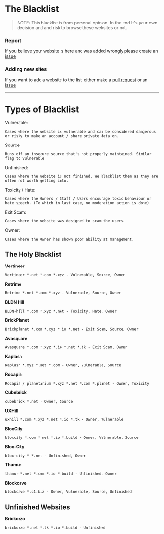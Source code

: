   
# The Blacklist
> NOTE: This blacklist is from personal opinion. In the end It's your own decision and and risk to browse these websites or not.

### Report
If you believe your website is here and was added wrongly please create an [issue](https://github.com/Shigetorum635/SBC-Blacklist/issues)

### Adding new sites
If you want to add a website to the list, either make a [pull request](https://github.com/Shigetorum635/SBC-Blacklist/pulls) or an [issue](https://github.com/Shigetorum635/SBC-Blacklist/issues)

----

# Types of Blacklist

Vulnerable:
```
Cases where the website is vulnerable and can be considered dangerous or risky to make an account / share private data on.
```
Source:
```
Runs off an insecure source that's not properly maintained. Similar flag to Vulnerable
```
Unfinished:
```
Cases where the website is not finished. We blacklist them as they are often not worth getting into.
```
Toxicity / Hate: 
```
Cases where the Owners / Staff / Users encourage toxic behaviour or hate speech. (To which in last case, no moderation action is done)
```

Exit Scam:
```
Cases where the website was designed to scam the users.
```

Owner:
```
Cases where the Owner has shown poor ability at management.
```

The Holy Blacklist
---
**Vertineer**
```
Vertineer *.net *.com *.xyz - Vulnerable, Source, Owner
```
**Retrimo**
```
Retrimo *.net *.com *.xyz - Vulnerable, Source, Owner
```
**BLDN Hill**
```
BLDN-hill *.com *.xyz *.net - Toxicity, Hate, Owner
```
**BrickPlanet**
```
Brickplanet *.com *.xyz *.io *.net - Exit Scam, Source, Owner
```
**Avasquare**
```
Avasquare *.com *.xyz *.io *.net *.tk - Exit Scam, Owner
```
**Kaplash**
```
Kaplash *.xyz *.net *.com - Owner, Vulnerable, Source
```
**Rocapia**
```
Rocapia / planetarium *.xyz *.net *.com *.planet - Owner, Toxicity
```
**Cubebrick**
```
cubebrick *.net - Owner, Source
```
**UXHill**
```
uxhill *.com *.xyz *.net *.io *.tk - Owner, Vulnerable
```
**BloxCity**
```
bloxcity *.com *.net *.io *.build - Owner, Vulnerable, Source
```
**Blox-City**
```
blox-city * *.net - Unfinished, Owner
```
**Thamur**
```
thamur *.net *.com *.io *.build - Unfinished, Owner
```
**Blockcave**
```
blockcave *.c1.biz - Owner, Vulnerable, Source, Unfinished
```
Unfinished Websites
---

**Brickorzo**
```
brickorzo *.net *.tk *.io *.build - Unfinished
```
